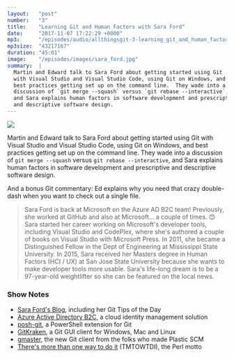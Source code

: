 ```yaml
---
layout:   "post"
number:   "3"
title:    "Learning Git and Human Factors with Sara Ford"
date:     "2017-11-07 17:22:29 +0000"
mp3:      "/episodes/audio/allthingsgit-3-learning_git_and_human_factors_with_sara_ford.mp3"
mp3size:  "43217167"
duration: "45:01"
image:    "/episodes/images/sara_ford.jpg"
summary:  |
  Martin and Edward talk to Sara Ford about getting started using Git
  with Visual Studio and Visual Studio Code, using Git on Windows, and
  best practices getting set up on the command line.  They wade into a
  discussion of `git merge --squash` versus `git rebase --interactive`,
  and Sara explains human factors in software development and prescriptive
  and descriptive software design.
---
```


<div id="profile">
    <img src="images/sara_ford.jpg" class="profile_photo">
</div>

Martin and Edward talk to Sara Ford about getting started using Git
with Visual Studio and Visual Studio Code, using Git on Windows, and
best practices getting set up on the command line.  They wade into a
discussion of `git merge --squash` versus `git rebase --interactive`,
and Sara explains human factors in software development and prescriptive
and descriptive software design.

And a bonus Git commentary: Ed explains why you need that crazy double-dash
when you want to check out a single file.

> Sara Ford is back at Microsoft on the Azure AD B2C team! Previously,
> she worked at GitHub and also at Microsoft... a couple of times. 😊 Sara
> started her career working on Microsoft's developer tools, including
> Visual Studio and CodePlex, where she's authored a couple of books on
> Visual Studio with Microsoft Press. In 2011, she became a Distinguished
> Fellow in the Dept of Engineering at Mississippi State University.
> In 2015, Sara received her Masters degree in Human Factors (HCI / UX)
> at San Jose State University because she wants to make developer tools
> more usable. Sara's life-long dream is to be a 97-year-old weightlifter
> so she can be featured on the local news.

### Show Notes

* [Sara Ford's Blog](https://saraford.net/), including her Git Tips of the Day
* [Azure Active Directory B2C](https://azure.microsoft.com/en-us/services/active-directory-b2c/), a cloud identity management solution
* [posh-git](http://dahlbyk.github.io/posh-git/), a PowerShell extension for Git
* [GitKraken](https://www.gitkraken.com/), a Git GUI client for Windows, Mac and Linux
* [gmaster](https://gmaster.io/), the new Git client from the folks who made Plastic SCM
* [There's more than one way to do it](https://en.wikipedia.org/wiki/There%27s_more_than_one_way_to_do_it) (TMTOWTDI), the Perl motto

